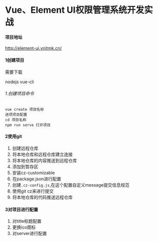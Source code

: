 # Vue、Element UI权限管理系统开发实战

#### 项目地址

http://element-ui.ynitmk.cn/ 

#### 1创建项目

需要下载 

nodejs   vue-cli

###### 1.创建项目命令

```
vue create 项目名称
进项项目配置
cd 项目名称
npm run serve 打开项目
```

#### 2使用git
1. 创建远程仓库
2. 将本地仓库和远程仓库建立连接
3. 将本地仓库的内容推送到远程仓库
4. 添加到暂存区
5. 安装cz-customizable
6. 在package.json进行配置
7. 创建`.cz-config.js`,在这个配置自定义message提交信息规范
8. 使用git cz来进行提交
9. 将本地仓库的代码推送远程仓库

#### 3对项目进行配置
1. 对title标题配置
2. 更换ico图标
3. 对server进行配置